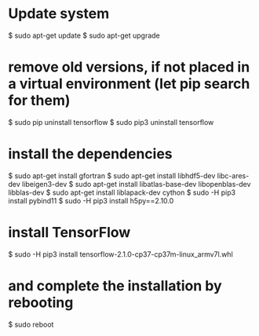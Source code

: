 
# Update system
$ sudo apt-get update
$ sudo apt-get upgrade

# remove old versions, if not placed in a virtual environment (let pip search for them)
$ sudo pip uninstall tensorflow
$ sudo pip3 uninstall tensorflow

# install the dependencies 
$ sudo apt-get install gfortran
$ sudo apt-get install libhdf5-dev libc-ares-dev libeigen3-dev
$ sudo apt-get install libatlas-base-dev libopenblas-dev libblas-dev
$ sudo apt-get install liblapack-dev cython
$ sudo -H pip3 install pybind11
$ sudo -H pip3 install h5py==2.10.0

# install TensorFlow
$ sudo -H pip3 install tensorflow-2.1.0-cp37-cp37m-linux_armv7l.whl
# and complete the installation by rebooting
$ sudo reboot
